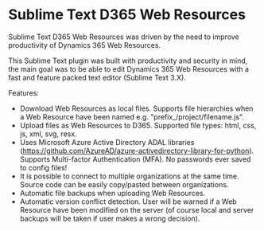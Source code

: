 # Sublime Text D365 Web Resources

Sublime Text D365 Web Resources was driven by the need to improve productivity of Dynamics 365 Web Resources.

This Sublime Text plugin was built with productivity and security in mind, the main goal was to be able to edit Dynamics 365 Web Resources with a fast and feature packed text editor (Sublime Text 3.X).

Features:
  * Download Web Resources as local files. Supports file hierarchies when a Web Resource have been named e.g. "prefix_/project/filename.js".
  * Upload files as Web Resources to D365. Supported file types: html, css, js, xml, svg, resx.
  * Uses Microsoft Azure Active Directory ADAL libraries (https://github.com/AzureAD/azure-activedirectory-library-for-python). Supports Multi-factor Authentication (MFA). No passwords ever saved to config files!
  * It is possible to connect to multiple organizations at the same time. Source code can be easily copy/pasted between organizations.
  * Automatic file backups when uploading Web Resources.
  * Automatic version conflict detection. User will be warned if a Web Resource have been modified on the server (of course local and server backups will be taken if user makes a wrong decision).
